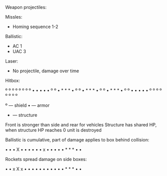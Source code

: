 Weapon projectiles:

Missles:
* Homing sequence 1-2

Ballistic:
* AC 1
* UAC 3

Laser:
* No projectile, damage over time

Hitbox:

º º º º º º º
º • • • • • º
º • * * * • º
º • * * * • º
º • * * * • º
º • • • • • º
º º º º º º º

º — shield
• — armor
* — structure

Front is stronger than side and rear for vehicles
Structure has shared HP, when structure HP reaches 0 unit is destroyed

Ballistic is cumulative, part of damage applies to box behind collision:

• • • X • • •
• • • x • • •
• • * * * • •

Rockets spread damage on side boxes:

• • x X x • •
• • • • • • •
• • * * * • •
